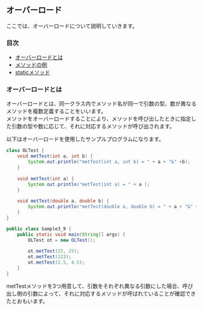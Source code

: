 ## オーバーロード
ここでは、オーバーロードについて説明していきます。

### 目次
* [オーバーロードとは](#sec1)
* [メソッドの例](#sec2)
* [staticメソッド](#sec3)

### <a name="sec1"></a>オーバーロードとは
オーバーロードとは、同一クラス内でメソッド名が同一で引数の型、数が異なるメソッドを複数定義することをいいます。  
メソッドをオーバーロードすることにより、メソッドを呼び出したときに指定した引数の型や数に応じて、それに対応するメソッドが呼び出されます。

以下はオーバーロードを使用したサンプルプログラムになります。

```java
class OLTest {
	void metTest(int a, int b) {
		System.out.println("metTest(int a, int b) = " + a + "&" +b);
	}
	
	void metTest(int a) {
		System.out.println("metTest(int a) = " + a );
	}
	
	void metTest(double a, double b) {
		System.out.println("metTest(double a, double b) = " + a + "&" +b);
	}
}

public class Sample3_9 {
	public static void main(String[] args) {
		OLTest ot = new OLTest();
		
		ot.metTest(25, 25);
		ot.metTest(123);
		ot.metTest(2.5, 4.5);
	}
}
```

metTestメソッドを3つ用意して、引数をそれぞれ異なる引数にした場合、呼び出し側の引数によって、それに対応するメソッドが呼ばれていることが確認できたとおもいます。